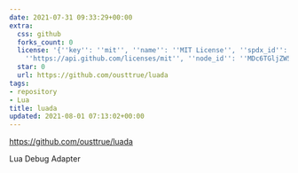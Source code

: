 ```yaml
---
date: 2021-07-31 09:33:29+00:00
extra:
  css: github
  forks_count: 0
  license: '{''key'': ''mit'', ''name'': ''MIT License'', ''spdx_id'': ''MIT'', ''url'':
    ''https://api.github.com/licenses/mit'', ''node_id'': ''MDc6TGljZW5zZTEz''}'
  star: 0
  url: https://github.com/ousttrue/luada
tags:
- repository
- Lua
title: luada
updated: 2021-08-01 07:13:02+00:00
---
```


<https://github.com/ousttrue/luada>

Lua Debug Adapter
